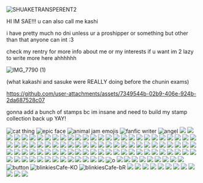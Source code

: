 ![SHUAKETRANSPERENT2](https://github.com/user-attachments/assets/9ad9dda5-63e1-43e9-b05d-b9360ebf8bed)

HI IM SAE!!! u can also call me kashi

i have pretty much no dni unless ur a proshipper or something but other than that anyone can int :3 

check my rentry for more info about me or my interests if u want im 2 lazy to write more here ahhhhhh

![IMG_7790 (1)](https://github.com/user-attachments/assets/2e368f3d-a792-4af6-8e78-433a9439f9a6) 

(what kakashi and sasuke were REALLY doing before the chunin exams)

https://github.com/user-attachments/assets/7349544b-02b9-406e-924b-2da687528c07

gonna add a bunch of stamps bc im insane and need to build my stamp collection back up YAY!

![cat thing](https://external-media.spacehey.net/media/sUyNQrFYXxQ1t24FUgeHl3hh4Fz2iescVYG_T1k-iYxc=/https://64.media.tumblr.com/f5a614012f4608807cf2413a4d8ddb9d/043b3b79b6f9e438-5a/s100x200/af289642a6fe93441736bb53da79e56ced89d228.png) ![epic face](https://external-media.spacehey.net/media/sU8c1kUfZ9glmlSPYVrCIVF9mPUFIVmAUON2d7CT7mO8=/https://64.media.tumblr.com/4a4986a87e403b038721e7ffc012a942/3913a3093a909602-ab/s250x250_c1/2f575b2a7976f7c62517d236a8eb1d84cd69fc24.pnj) ![animal jam emojis](https://external-media.spacehey.net/media/siGlPSBVnBHjj5YtcT944p-py7XeDn5VWXTjpFq0xgew=/https://images-wixmp-ed30a86b8c4ca887773594c2.wixmp.com/f/ba434057-e637-4974-a6e8-72becd29cc0f/dgmi9ay-6b1729db-ec15-405d-a847-c1d3b39a58eb.gif?token=eyJ0eXAiOiJKV1QiLCJhbGciOiJIUzI1NiJ9.eyJzdWIiOiJ1cm46YXBwOjdlMGQxODg5ODIyNjQzNzNhNWYwZDQxNWVhMGQyNmUwIiwiaXNzIjoidXJuOmFwcDo3ZTBkMTg4OTgyMjY0MzczYTVmMGQ0MTVlYTBkMjZlMCIsIm9iaiI6W1t7InBhdGgiOiJcL2ZcL2JhNDM0MDU3LWU2MzctNDk3NC1hNmU4LTcyYmVjZDI5Y2MwZlwvZGdtaTlheS02YjE3MjlkYi1lYzE1LTQwNWQtYTg0Ny1jMWQzYjM5YTU4ZWIuZ2lmIn1dXSwiYXVkIjpbInVybjpzZXJ2aWNlOmZpbGUuZG93bmxvYWQiXX0.oNWIXkRP6VG2MkLgdJ4qXaSNmtj_3Sl5jKSsUunb5Rc) ![fanfic writer](https://external-media.spacehey.net/media/smoHjupFFnu-ZAnAljNZLpPZAr1U9O9xxRF6SrS3DYfo=/https://images-wixmp-ed30a86b8c4ca887773594c2.wixmp.com/f/28847125-263d-48c5-9649-2689fb915850/d1c5kpk-854b704b-c962-4683-bf61-ecc3301ce232.gif?token=eyJ0eXAiOiJKV1QiLCJhbGciOiJIUzI1NiJ9.eyJzdWIiOiJ1cm46YXBwOjdlMGQxODg5ODIyNjQzNzNhNWYwZDQxNWVhMGQyNmUwIiwiaXNzIjoidXJuOmFwcDo3ZTBkMTg4OTgyMjY0MzczYTVmMGQ0MTVlYTBkMjZlMCIsIm9iaiI6W1t7InBhdGgiOiJcL2ZcLzI4ODQ3MTI1LTI2M2QtNDhjNS05NjQ5LTI2ODlmYjkxNTg1MFwvZDFjNWtway04NTRiNzA0Yi1jOTYyLTQ2ODMtYmY2MS1lY2MzMzAxY2UyMzIuZ2lmIn1dXSwiYXVkIjpbInVybjpzZXJ2aWNlOmZpbGUuZG93bmxvYWQiXX0.lUVVpDezbS8ogVEbCmI65c9LqcpaawLUQP7hrb16fYo) ![angel](https://external-media.spacehey.net/media/sIV8pAprBMSgFBqenMjUQSPEZl6fjwyb7R0dqG4CerLk=/https://y2k.neocities.org/stamps2/rainbow_11_by_catjamsprinkles-dc22hwr.png) ![](https://external-media.spacehey.net/media/sX9XY2-Eo1Vqz_pBGF8kNLOiUr2t2xr5-vmQgfGYpLGA=/https://y2k.neocities.org/stamps/tumblr_inline_p0x8glfCRf1uzqajc_500.jpg) ![](https://external-media.spacehey.net/media/sHA1LT_s0Q5J9VfBV2Q1Nd9UH17BMynrSYZMvDBldNaw=/https://64.media.tumblr.com/fc9b61fb4fb0e4da21a7d517ba5a2e0b/2fe91393c8bac497-d0/s100x200/235ee49e70ff1066d9b3ab2cc51791eb99ba19ca.gifv) ![](https://external-media.spacehey.net/media/sjrn_wQpHyCGXNaTESAlVN02DR_xhwxglodF-jI5mFlk=/https://i.ibb.co/nfhYBbX/blood-stamp-by-asuminakuki14-d2bhgmf-fullview.jpg) ![](https://external-media.spacehey.net/media/smBvhfSlALrFGYqcq1zGdwdGVptE1rqiZvBnfNLprCog=/https://images-wixmp-ed30a86b8c4ca887773594c2.wixmp.com/f/818acd97-1680-4dd1-9d23-23e22fd49506/dg761a0-494e9e59-6e46-438a-b14a-2502ef1ca034.gif?token=eyJ0eXAiOiJKV1QiLCJhbGciOiJIUzI1NiJ9.eyJzdWIiOiJ1cm46YXBwOjdlMGQxODg5ODIyNjQzNzNhNWYwZDQxNWVhMGQyNmUwIiwiaXNzIjoidXJuOmFwcDo3ZTBkMTg4OTgyMjY0MzczYTVmMGQ0MTVlYTBkMjZlMCIsIm9iaiI6W1t7InBhdGgiOiJcL2ZcLzgxOGFjZDk3LTE2ODAtNGRkMS05ZDIzLTIzZTIyZmQ0OTUwNlwvZGc3NjFhMC00OTRlOWU1OS02ZTQ2LTQzOGEtYjE0YS0yNTAyZWYxY2EwMzQuZ2lmIn1dXSwiYXVkIjpbInVybjpzZXJ2aWNlOmZpbGUuZG93bmxvYWQiXX0.y8wxRPscjzKmG7gIFd4K6OaDN1YgXahdfSXFwfJTlWU) ![](https://external-media.spacehey.net/media/sRUdSoivwYP9NictrvJuHsW38O9k21giNUxN6g5Kpd74=/https://i.ibb.co/v1LT9bb/emo-checkered-stamp-by-strawberryjuicie-d36hccd-fullview.jpg) ![](https://external-media.spacehey.net/media/s6iFQnQYzix66gzmevUwxhyACrIoCCC7scB4Av6TLhxw=/https://64.media.tumblr.com/befc25b61b4f9946fef5135ec8645f56/db9c867786dfb431-42/s250x250_c1/d976e839afe1267d50d24740b5908fb48b26c042.png) ![](https://external-media.spacehey.net/media/s6scD-GMZdDmoIQ_lYt-4jU-oHzQqnQuii_0quBEK4gc=/https://y2k.neocities.org/stamps/tumblr_pagu488kG61xu4cp2o3_100.gif) ![](https://external-media.spacehey.net/media/sK_sAkpw4P1eICkRZGhdkNSqg_jDU3h_EwSv1g-16-NQ=/https://images-wixmp-ed30a86b8c4ca887773594c2.wixmp.com/f/a06e9d4f-f786-4e2c-aca0-095af2a27353/dd3yqdb-f0efa0ca-02b9-455b-9970-dd89dc53c61e.gif?token=eyJ0eXAiOiJKV1QiLCJhbGciOiJIUzI1NiJ9.eyJzdWIiOiJ1cm46YXBwOjdlMGQxODg5ODIyNjQzNzNhNWYwZDQxNWVhMGQyNmUwIiwiaXNzIjoidXJuOmFwcDo3ZTBkMTg4OTgyMjY0MzczYTVmMGQ0MTVlYTBkMjZlMCIsIm9iaiI6W1t7InBhdGgiOiJcL2ZcL2EwNmU5ZDRmLWY3ODYtNGUyYy1hY2EwLTA5NWFmMmEyNzM1M1wvZGQzeXFkYi1mMGVmYTBjYS0wMmI5LTQ1NWItOTk3MC1kZDg5ZGM1M2M2MWUuZ2lmIn1dXSwiYXVkIjpbInVybjpzZXJ2aWNlOmZpbGUuZG93bmxvYWQiXX0.pY6gsU_HbnNG3nM9NQH6e4PsTbamgEuexwuKR31kDIw) ![](https://external-media.spacehey.net/media/sv-zIBPfaM9FIOM90CDsMjaBq2R6KzycOflcE8LdHeTg=/https://64.media.tumblr.com/eb8c66e1ac55e27f12c0fba73f8c85ee/tumblr_psy6b5KnzB1xzybrpo2_100.gifv) ![](https://external-media.spacehey.net/media/sy84yiYsqXssX4g56RxGfOKihEzsmnAf61uDw7hmd-Os=/https://64.media.tumblr.com/9248bdd91f9fdc629f3b04ef0eedfbf6/tumblr_psy6b5KnzB1xzybrpo3_100.png) ![](https://external-media.spacehey.net/media/s-IWS3CfcRiYMKFW7cN6Ay_Ngk_5K3xC0U7MxJbuhhEw=/https://grossgirl94.neocities.org/stamps,%20blinkies/db13uc6-4f53ae41-d0a0-4447-a790-b1540ce55359.png) ![](https://external-media.spacehey.net/media/sN5ffHru28xY3UHe1RQbcqfqqMQMGYSDQRjsFOCfS87k=/https://coloredvoid.neocities.org/stamps/lainstamp.gif) ![](https://external-media.spacehey.net/media/sZtBQpDomZsYEZz4I4i_7w_rwBOz5SeKGmpEaiO0S5-8=/https://64.media.tumblr.com/b9d11ab674dcc0d3fb185c0d1adb3c22/00458b2dd89db537-6f/s250x250_c1/f730861d3d13af8f18844a89296fb2f72e8ea6de.jpg) ![](https://external-media.spacehey.net/media/sRymW1npf_L0T2VeMFMcoq8UM5vJKxozKo_KlgrqlbT0=/https://64.media.tumblr.com/9cf5ec0e465be88ce0b04d827912b2f8/8a37568922282c2c-db/s250x250_c1/32dcb36085a32ffa3706ccb30f2f3a8948c4e854.gifv) ![](https://external-media.spacehey.net/media/smY37GMMMQEYFDXtR_mXlXKPObgCi2bA3c_whjp7mKO8=/https://64.media.tumblr.com/0fa04c862468c4072b1956cda94cf0b9/a35036fe492a3a87-c3/s250x250_c1/17552cb39ee1f1933c6e10a7ad8630b2cb367542.gifv) ![](https://external-media.spacehey.net/media/scgZvKa1W1m8DlGmHqyLx-qfSS1IMk8qdQpDLeFx8aUc=/https://64.media.tumblr.com/bcdd22a96e70b213704ce1285e8360e4/5962aeece7090b0a-b6/s250x250_c1/f0442003d923771d81ac1c9695fc464426ecfe24.gifv) ![](https://external-media.spacehey.net/media/s20nJG1soLg42-roNxToSQxh8QS1bWFQkKlB8NwpiQOk=/https://64.media.tumblr.com/bad9970c34f92cd5b95f00c0fd495ffa/406d4b6e0e04b07e-fb/s250x250_c1/5242424708d1f98e1cbe70bb2a0dc03095860373.png) ![](https://external-media.spacehey.net/media/s968B6hQ_8Z6YZTjsINsQkQB8p6j2ajdjAPeORIt41hY=/https://64.media.tumblr.com/62f27b58434b0ea9a5adbd289071c7f0/tumblr_pj3czpaNqQ1v3w3jlo3_100.png) ![](https://external-media.spacehey.net/media/sgoanK07r49QbnjeZrON3KJhnRztdxTI-Xi6XGDI7RKA=/https://64.media.tumblr.com/6c6c009a66c457d27154841e4901f528/tumblr_prx0uwGciN1xzybrpo6_100.gifv) ![](https://external-media.spacehey.net/media/swf26MYFPAzC3Rj4cQcfJNKYgpke4iScX4-shJPvrOCo=/https://64.media.tumblr.com/58b62902b19761ce386fa4fb42589dbb/tumblr_pc0rtdI6bR1xzybrpo5_100.png) ![](https://external-media.spacehey.net/media/spFv2ZJjWM1lL6TCXV5N1v7LJGn9H037P03sLwAHW-BA=/https://images-wixmp-ed30a86b8c4ca887773594c2.wixmp.com/f/bd26bde7-1297-4f6f-a449-2b4ab418826b/d1jm9ml-36550b2f-8e52-4dae-9b5a-9fd50b87451e.gif?token=eyJ0eXAiOiJKV1QiLCJhbGciOiJIUzI1NiJ9.eyJzdWIiOiJ1cm46YXBwOjdlMGQxODg5ODIyNjQzNzNhNWYwZDQxNWVhMGQyNmUwIiwiaXNzIjoidXJuOmFwcDo3ZTBkMTg4OTgyMjY0MzczYTVmMGQ0MTVlYTBkMjZlMCIsIm9iaiI6W1t7InBhdGgiOiJcL2ZcL2JkMjZiZGU3LTEyOTctNGY2Zi1hNDQ5LTJiNGFiNDE4ODI2YlwvZDFqbTltbC0zNjU1MGIyZi04ZTUyLTRkYWUtOWI1YS05ZmQ1MGI4NzQ1MWUuZ2lmIn1dXSwiYXVkIjpbInVybjpzZXJ2aWNlOmZpbGUuZG93bmxvYWQiXX0.q6GRapcEEdNU6mXErf_BAfhPP6T7_oCB8uT3TxUKktQ) ![](https://external-media.spacehey.net/media/sDQhfy7bpCzDkjI01XEU4z5akDXR9XPgYvsiJShB4-HM=/https://images-wixmp-ed30a86b8c4ca887773594c2.wixmp.com/f/8c913458-9aa6-455c-a5f5-f706f4da0349/d675g11-345e4b5c-2bd4-4b5d-b76c-1354a96f21ee.gif?token=eyJ0eXAiOiJKV1QiLCJhbGciOiJIUzI1NiJ9.eyJzdWIiOiJ1cm46YXBwOjdlMGQxODg5ODIyNjQzNzNhNWYwZDQxNWVhMGQyNmUwIiwiaXNzIjoidXJuOmFwcDo3ZTBkMTg4OTgyMjY0MzczYTVmMGQ0MTVlYTBkMjZlMCIsIm9iaiI6W1t7InBhdGgiOiJcL2ZcLzhjOTEzNDU4LTlhYTYtNDU1Yy1hNWY1LWY3MDZmNGRhMDM0OVwvZDY3NWcxMS0zNDVlNGI1Yy0yYmQ0LTRiNWQtYjc2Yy0xMzU0YTk2ZjIxZWUuZ2lmIn1dXSwiYXVkIjpbInVybjpzZXJ2aWNlOmZpbGUuZG93bmxvYWQiXX0.wpL2JXKhGtpNGiIF2jVlS0yLT0VRrsBnMo8XyO1ae2A) ![](https://external-media.spacehey.net/media/sg9_SwLzbX62AbzSS7gnVvPGnLRpqck3emyyUzzK2_Ms=/https://64.media.tumblr.com/54deeb3da300e6724d907912cb542c22/tumblr_pg8i9rQhkM1xzybrpo5_100.gifv) ![](https://external-media.spacehey.net/media/sxmVHDA0HGNbXhcEwANhYQudsHIxHP_dh1hAwNjBZS3s=/https://64.media.tumblr.com/91d4d3036dbdba3df09f15df33b29167/tumblr_prlw90cSJa1xzybrpo5_100.gifv) ![](https://external-media.spacehey.net/media/s-fK_kAGHRQtFTRrlqm8hXgZ3A0UT1wwDxOKH8wK25l8=/https://images-wixmp-ed30a86b8c4ca887773594c2.wixmp.com/f/2272019d-3dd1-4e0c-a09e-f0b03c52c568/d1dl83t-e318e80a-5b6e-49f6-aa30-21068c5954c7.jpg?token=eyJ0eXAiOiJKV1QiLCJhbGciOiJIUzI1NiJ9.eyJzdWIiOiJ1cm46YXBwOjdlMGQxODg5ODIyNjQzNzNhNWYwZDQxNWVhMGQyNmUwIiwiaXNzIjoidXJuOmFwcDo3ZTBkMTg4OTgyMjY0MzczYTVmMGQ0MTVlYTBkMjZlMCIsIm9iaiI6W1t7InBhdGgiOiJcL2ZcLzIyNzIwMTlkLTNkZDEtNGUwYy1hMDllLWYwYjAzYzUyYzU2OFwvZDFkbDgzdC1lMzE4ZTgwYS01YjZlLTQ5ZjYtYWEzMC0yMTA2OGM1OTU0YzcuanBnIn1dXSwiYXVkIjpbInVybjpzZXJ2aWNlOmZpbGUuZG93bmxvYWQiXX0.wmpJhWnJ7d2fbkriuH5kWU68ZuSWopB-z2NtCDkeo14) ![](https://images-wixmp-ed30a86b8c4ca887773594c2.wixmp.com/f/e8b69298-549d-4403-803f-7d466978f4f5/dhyo2us-5d12142e-c414-4715-8392-c574f1a10d91.jpg/v1/fill/w_95,h_51,q_75,strp/i_love_tsugino_haru_stamp____by_tymokx_dhyo2us-fullview.jpg?token=eyJ0eXAiOiJKV1QiLCJhbGciOiJIUzI1NiJ9.eyJzdWIiOiJ1cm46YXBwOjdlMGQxODg5ODIyNjQzNzNhNWYwZDQxNWVhMGQyNmUwIiwiaXNzIjoidXJuOmFwcDo3ZTBkMTg4OTgyMjY0MzczYTVmMGQ0MTVlYTBkMjZlMCIsIm9iaiI6W1t7ImhlaWdodCI6Ijw9NTEiLCJwYXRoIjoiXC9mXC9lOGI2OTI5OC01NDlkLTQ0MDMtODAzZi03ZDQ2Njk3OGY0ZjVcL2RoeW8ydXMtNWQxMjE0MmUtYzQxNC00NzE1LTgzOTItYzU3NGYxYTEwZDkxLmpwZyIsIndpZHRoIjoiPD05NSJ9XV0sImF1ZCI6WyJ1cm46c2VydmljZTppbWFnZS5vcGVyYXRpb25zIl19.T-CpWgmqjkXNBXHexHPcom9tcCbpg1TdMxlsE0-K79E) ![](https://external-media.spacehey.net/media/sJYL-x3hR6XCxI4XApqufmvGPS1wsfypKqZ_RrPrtVXI=/https://images-wixmp-ed30a86b8c4ca887773594c2.wixmp.com/f/06051425-eb5a-4e22-8c5e-b9c048d056e1/d8of6kn-325162d5-df4e-46ce-a2fd-c14ee8a2b85f.gif?token=eyJ0eXAiOiJKV1QiLCJhbGciOiJIUzI1NiJ9.eyJzdWIiOiJ1cm46YXBwOjdlMGQxODg5ODIyNjQzNzNhNWYwZDQxNWVhMGQyNmUwIiwiaXNzIjoidXJuOmFwcDo3ZTBkMTg4OTgyMjY0MzczYTVmMGQ0MTVlYTBkMjZlMCIsIm9iaiI6W1t7InBhdGgiOiJcL2ZcLzA2MDUxNDI1LWViNWEtNGUyMi04YzVlLWI5YzA0OGQwNTZlMVwvZDhvZjZrbi0zMjUxNjJkNS1kZjRlLTQ2Y2UtYTJmZC1jMTRlZThhMmI4NWYuZ2lmIn1dXSwiYXVkIjpbInVybjpzZXJ2aWNlOmZpbGUuZG93bmxvYWQiXX0._PAJ-KQqpHh0x4xRJhlVYllnbS1Teu_I2VLVHxkSxw8) ![](https://external-media.spacehey.net/media/spoE_fkJqrmLVljXRO4gCVc60CsO9aQdSSarjtkw-0YM=/https://64.media.tumblr.com/f8aaa3e8d51708d35e04aeba94ffd295/tumblr_pbt6qp9t571xzybrpo3_100.jpg) ![](https://external-media.spacehey.net/media/soxoDPd4I2bh8rSakmydkxDkzRbgNMOb-XCCX7tn3VPY=/https://images-wixmp-ed30a86b8c4ca887773594c2.wixmp.com/f/27ee0f81-3176-4f8b-a161-055e7b2462df/d7m5pun-e7cd2c4f-8d62-430d-8597-7a6559fc88b0.png?token=eyJ0eXAiOiJKV1QiLCJhbGciOiJIUzI1NiJ9.eyJzdWIiOiJ1cm46YXBwOjdlMGQxODg5ODIyNjQzNzNhNWYwZDQxNWVhMGQyNmUwIiwiaXNzIjoidXJuOmFwcDo3ZTBkMTg4OTgyMjY0MzczYTVmMGQ0MTVlYTBkMjZlMCIsIm9iaiI6W1t7InBhdGgiOiJcL2ZcLzI3ZWUwZjgxLTMxNzYtNGY4Yi1hMTYxLTA1NWU3YjI0NjJkZlwvZDdtNXB1bi1lN2NkMmM0Zi04ZDYyLTQzMGQtODU5Ny03YTY1NTlmYzg4YjAucG5nIn1dXSwiYXVkIjpbInVybjpzZXJ2aWNlOmZpbGUuZG93bmxvYWQiXX0.naB1YBNv-rzHICdFQqpyiTXU1Mb44ZzyQRfiwOd_oLI) ![](https://external-media.spacehey.net/media/sTi97CAyweBpLtGJKThqB7LziEhN_vWAK0FAFQzxrkac=/https://images-wixmp-ed30a86b8c4ca887773594c2.wixmp.com/f/d69ae67d-5657-4bca-8e8e-72c18d4ec124/d9nvg36-caa1f45c-93f4-4ee4-90b4-5526543ab57f.gif?token=eyJ0eXAiOiJKV1QiLCJhbGciOiJIUzI1NiJ9.eyJzdWIiOiJ1cm46YXBwOjdlMGQxODg5ODIyNjQzNzNhNWYwZDQxNWVhMGQyNmUwIiwiaXNzIjoidXJuOmFwcDo3ZTBkMTg4OTgyMjY0MzczYTVmMGQ0MTVlYTBkMjZlMCIsIm9iaiI6W1t7InBhdGgiOiJcL2ZcL2Q2OWFlNjdkLTU2NTctNGJjYS04ZThlLTcyYzE4ZDRlYzEyNFwvZDludmczNi1jYWExZjQ1Yy05M2Y0LTRlZTQtOTBiNC01NTI2NTQzYWI1N2YuZ2lmIn1dXSwiYXVkIjpbInVybjpzZXJ2aWNlOmZpbGUuZG93bmxvYWQiXX0.V0PDDxA6lNPOZhiOec60WfcBEFM30axt26fp8e1w5Dw) ![](https://external-media.spacehey.net/media/sMuzblJmOY8xCpKAcz32nlttrzd7ApVY-EGLzgbwg7tw=/https://images-wixmp-ed30a86b8c4ca887773594c2.wixmp.com/f/73a47737-937b-44d7-9e59-61e40e4cd454/d6klt1x-efd275f3-6524-4f22-8b8c-efbedf711ab7.png?token=eyJ0eXAiOiJKV1QiLCJhbGciOiJIUzI1NiJ9.eyJzdWIiOiJ1cm46YXBwOjdlMGQxODg5ODIyNjQzNzNhNWYwZDQxNWVhMGQyNmUwIiwiaXNzIjoidXJuOmFwcDo3ZTBkMTg4OTgyMjY0MzczYTVmMGQ0MTVlYTBkMjZlMCIsIm9iaiI6W1t7InBhdGgiOiJcL2ZcLzczYTQ3NzM3LTkzN2ItNDRkNy05ZTU5LTYxZTQwZTRjZDQ1NFwvZDZrbHQxeC1lZmQyNzVmMy02NTI0LTRmMjItOGI4Yy1lZmJlZGY3MTFhYjcucG5nIn1dXSwiYXVkIjpbInVybjpzZXJ2aWNlOmZpbGUuZG93bmxvYWQiXX0.2yqgNzayooPx0WfBI-ydNDQQPeS0104b_0qMf9vGhfk) ![](https://external-media.spacehey.net/media/sriwIoi4XxnC474xd7drvQuvMc6wGvcqZJ0GgZwa465g=/https://images-wixmp-ed30a86b8c4ca887773594c2.wixmp.com/f/97538ed2-f006-4ed5-aa9f-f1121bf3b1e4/d6xw2vh-2d779b36-8400-4e68-9439-806ffdc2dc4d.png?token=eyJ0eXAiOiJKV1QiLCJhbGciOiJIUzI1NiJ9.eyJzdWIiOiJ1cm46YXBwOjdlMGQxODg5ODIyNjQzNzNhNWYwZDQxNWVhMGQyNmUwIiwiaXNzIjoidXJuOmFwcDo3ZTBkMTg4OTgyMjY0MzczYTVmMGQ0MTVlYTBkMjZlMCIsIm9iaiI6W1t7InBhdGgiOiJcL2ZcLzk3NTM4ZWQyLWYwMDYtNGVkNS1hYTlmLWYxMTIxYmYzYjFlNFwvZDZ4dzJ2aC0yZDc3OWIzNi04NDAwLTRlNjgtOTQzOS04MDZmZmRjMmRjNGQucG5nIn1dXSwiYXVkIjpbInVybjpzZXJ2aWNlOmZpbGUuZG93bmxvYWQiXX0.II_Zuc0wGYoOZeNjRKHkHFcrG10L8I-nbolBf325QaY) ![](https://external-media.spacehey.net/media/sYjzrbqIUoJV3cAm6WqkOBkUALmPSPx1cY5yr-S9hrA0=/https://pomelo.neocities.org/pix/stamps/dak6fgg-3ce3d95e-e179-4c2c-97da-3dbe3f948222.png) ![](https://external-media.spacehey.net/media/ssN8gX8PwPj_DibNFPN-kmEaLLkH5kbIB_Q-Ex-39G4E=/https://pomelo.neocities.org/pix/stamps/d1cwtfy-1d537a97-2e70-4e0f-b623-e2e6913d0749.png) ![](https://external-media.spacehey.net/media/skri_kSpEMvp8iioZVu-W3oZZrLzhKLO9OGv4odL3dEU=/https://i.postimg.cc/CMRvySVs/hot-topic.gif) ![](https://external-media.spacehey.net/media/s9y9YEouRebm3PDkgsGQ0ToW57386ZBNKWGfG7zUegL4=/https://i.postimg.cc/zDRMNNVv/silent-hill.gif) ![](https://external-media.spacehey.net/media/s-ybKdWfCdEV6mHlxIPdDbIUcrG8pBbWS9-xV3xii934=/https://images-wixmp-ed30a86b8c4ca887773594c2.wixmp.com/f/27ee0f81-3176-4f8b-a161-055e7b2462df/d5qav3b-c5f2f6c3-265a-431f-9c6c-67b813d82618.png?token=eyJ0eXAiOiJKV1QiLCJhbGciOiJIUzI1NiJ9.eyJzdWIiOiJ1cm46YXBwOjdlMGQxODg5ODIyNjQzNzNhNWYwZDQxNWVhMGQyNmUwIiwiaXNzIjoidXJuOmFwcDo3ZTBkMTg4OTgyMjY0MzczYTVmMGQ0MTVlYTBkMjZlMCIsIm9iaiI6W1t7InBhdGgiOiJcL2ZcLzI3ZWUwZjgxLTMxNzYtNGY4Yi1hMTYxLTA1NWU3YjI0NjJkZlwvZDVxYXYzYi1jNWYyZjZjMy0yNjVhLTQzMWYtOWM2Yy02N2I4MTNkODI2MTgucG5nIn1dXSwiYXVkIjpbInVybjpzZXJ2aWNlOmZpbGUuZG93bmxvYWQiXX0.b5YBPQegvV3WtkTYVDgbu9IXfZ5SLzN_9Oe1gAn4YTc) ![](https://external-media.spacehey.net/media/sUyuf7VGcvzG5ppsHAkyBM940dhQDWAXI2uQ6HfrAQTc=/https://images-wixmp-ed30a86b8c4ca887773594c2.wixmp.com/f/2cd01bb3-fc81-4852-af49-09976ade8181/d4cyrl4-bee33ed9-e109-417e-9217-b0386549d8b5.png?token=eyJ0eXAiOiJKV1QiLCJhbGciOiJIUzI1NiJ9.eyJzdWIiOiJ1cm46YXBwOjdlMGQxODg5ODIyNjQzNzNhNWYwZDQxNWVhMGQyNmUwIiwiaXNzIjoidXJuOmFwcDo3ZTBkMTg4OTgyMjY0MzczYTVmMGQ0MTVlYTBkMjZlMCIsIm9iaiI6W1t7InBhdGgiOiJcL2ZcLzJjZDAxYmIzLWZjODEtNDg1Mi1hZjQ5LTA5OTc2YWRlODE4MVwvZDRjeXJsNC1iZWUzM2VkOS1lMTA5LTQxN2UtOTIxNy1iMDM4NjU0OWQ4YjUucG5nIn1dXSwiYXVkIjpbInVybjpzZXJ2aWNlOmZpbGUuZG93bmxvYWQiXX0.f5jslC1Y8FXPHhY9XasHzDYuHtEQ3lz3vGREENTft-I) ![](https://external-media.spacehey.net/media/sRo9envSxs4Q5nYVj-LVvBgQBRVhSrTahpJ7RL_QcvXQ=/https://images-wixmp-ed30a86b8c4ca887773594c2.wixmp.com/f/8bc357c2-2060-4723-a45b-ab421c4676df/d1kc18h-e733a3a4-937e-4b15-92b2-18b9dd3dc314.png?token=eyJ0eXAiOiJKV1QiLCJhbGciOiJIUzI1NiJ9.eyJzdWIiOiJ1cm46YXBwOjdlMGQxODg5ODIyNjQzNzNhNWYwZDQxNWVhMGQyNmUwIiwiaXNzIjoidXJuOmFwcDo3ZTBkMTg4OTgyMjY0MzczYTVmMGQ0MTVlYTBkMjZlMCIsIm9iaiI6W1t7InBhdGgiOiJcL2ZcLzhiYzM1N2MyLTIwNjAtNDcyMy1hNDViLWFiNDIxYzQ2NzZkZlwvZDFrYzE4aC1lNzMzYTNhNC05MzdlLTRiMTUtOTJiMi0xOGI5ZGQzZGMzMTQucG5nIn1dXSwiYXVkIjpbInVybjpzZXJ2aWNlOmZpbGUuZG93bmxvYWQiXX0.FwbuwXn0xPe-jBxb4iaJEQ6XJaZ97R4C3kgSIMs1hSY) ![](https://external-media.spacehey.net/media/sItAn8c3GuZfSFU6m0BcwjOUHTMatUCALTH0K8tcc7us=/https://images-wixmp-ed30a86b8c4ca887773594c2.wixmp.com/f/42f99abf-f041-41dd-b57f-87e3285a6cf9/d2gcxm9-f0dccb37-c7c7-466d-8f22-5803087d996e.gif?token=eyJ0eXAiOiJKV1QiLCJhbGciOiJIUzI1NiJ9.eyJzdWIiOiJ1cm46YXBwOjdlMGQxODg5ODIyNjQzNzNhNWYwZDQxNWVhMGQyNmUwIiwiaXNzIjoidXJuOmFwcDo3ZTBkMTg4OTgyMjY0MzczYTVmMGQ0MTVlYTBkMjZlMCIsIm9iaiI6W1t7InBhdGgiOiJcL2ZcLzQyZjk5YWJmLWYwNDEtNDFkZC1iNTdmLTg3ZTMyODVhNmNmOVwvZDJnY3htOS1mMGRjY2IzNy1jN2M3LTQ2NmQtOGYyMi01ODAzMDg3ZDk5NmUuZ2lmIn1dXSwiYXVkIjpbInVybjpzZXJ2aWNlOmZpbGUuZG93bmxvYWQiXX0.1y7JzZ0CUIfaReaK8JPW1aQ7l3bW7Jac0sdmkyvtVi0) ![](https://external-media.spacehey.net/media/s1osgviDJwTIKBy6weUo7ey1KTUWIr5p06_5dAuGfpP8=/https://64.media.tumblr.com/d7c725602222b2a6d80e02114a9c0557/7aabd2519e7e2d80-f7/s250x250_c1/9f0b286a1976041cecb6f3bcac11829269935dc1.gifv) ![](https://external-media.spacehey.net/media/s4MAIu4gGnvzHkAIQj2QHMswOLNUO5SPqvOgoLcQVzk4=/https://64.media.tumblr.com/e2392287d99e970fc393bd1706fdeaa6/7aabd2519e7e2d80-a0/s100x200/0c4563c402cb46307ab0b19cc9b50710a7b9b5ba.gifv) ![](https://external-media.spacehey.net/media/slpgZSuZ5tQlYHa_yxUIXLQb-oAlwU7OGYWZXRJ16KAk=/https://64.media.tumblr.com/d37bab8b68f63384316d52261949d30c/db9c867786dfb431-fe/s250x400/1c222c5cb2df745d798ad208ff9c0a571362d01d.gifv) ![](https://external-media.spacehey.net/media/sXEr6OqKNE3-vhrTXhHHPem4NKOppvrVuHXF1tkxj1s0=/https://64.media.tumblr.com/31bfad6077e28df69ade588806cd77a3/db9c867786dfb431-fb/s100x200/7e981867b416749ea7f01cdb80924770e2a9c1d2.png) ![](https://external-media.spacehey.net/media/sXsTO3tBTcqAZSFFxmsn4QzZiKWYYakvJN8WQNKqRnhw=/https://64.media.tumblr.com/84defc098b6d61ead79b2fcb96de291c/db9c867786dfb431-dd/s100x200/9831d0c8ef7b4cbfbaab3b925efb71d2f3c30f83.gifv) ![](https://external-media.spacehey.net/media/sRpmeli22xgos5FIakDPt331QqCzH4DfENyEa3n_DvZw=/https://64.media.tumblr.com/7335000ff3a51e8566fcd51d5de7bff5/db9c867786dfb431-7f/s100x200/4497c014082090f5b296a4f20e87b153ecd6a926.gifv) ![](https://external-media.spacehey.net/media/skqX8WSZ2k2FOBcgX1sXY5jLHCYljSO7IVWKsZzJTCr0=/https://64.media.tumblr.com/e04025b1a97e72b2f851218b5119041f/7f17d65f94f8b4a2-52/s100x200/043fadbb4d96bdaa5ce7b865b9399c31bcb459a2.png) ![](https://external-media.spacehey.net/media/sEDiruMbD9m4zBeHvigRq06jDIJL1yhnlGCm4sIyjZUA=/https://64.media.tumblr.com/31fee68748dad5c3d306ecdb887ef3a4/7f17d65f94f8b4a2-7d/s250x250_c1/c2d85db703e162324db3961a74032965538b6332.png) ![](https://external-media.spacehey.net/media/syU338ZagHDd0G__UTe0bBloRi63jtZGmEeMQdW4W8kM=/https://64.media.tumblr.com/468ffaa3f24e35eb212a358912c5e3b0/09ca433352f9db2d-14/s250x400/bf09364bd3caa56553baa095074a2d23f9ea2268.gifv) ![](https://images-wixmp-ed30a86b8c4ca887773594c2.wixmp.com/f/91d7bf7d-6a09-471f-ab35-c282ef4d4bcd/d6983yx-c3d2ab0f-2b9f-4570-9465-0ea7ffc28226.gif?token=eyJ0eXAiOiJKV1QiLCJhbGciOiJIUzI1NiJ9.eyJzdWIiOiJ1cm46YXBwOjdlMGQxODg5ODIyNjQzNzNhNWYwZDQxNWVhMGQyNmUwIiwiaXNzIjoidXJuOmFwcDo3ZTBkMTg4OTgyMjY0MzczYTVmMGQ0MTVlYTBkMjZlMCIsIm9iaiI6W1t7InBhdGgiOiJcL2ZcLzkxZDdiZjdkLTZhMDktNDcxZi1hYjM1LWMyODJlZjRkNGJjZFwvZDY5ODN5eC1jM2QyYWIwZi0yYjlmLTQ1NzAtOTQ2NS0wZWE3ZmZjMjgyMjYuZ2lmIn1dXSwiYXVkIjpbInVybjpzZXJ2aWNlOmZpbGUuZG93bmxvYWQiXX0.Kse0fTn-iIBKkCIylf7JWnJav_9aiJ2w8RDJubCaGuw) ![](https://images-wixmp-ed30a86b8c4ca887773594c2.wixmp.com/f/34c3fcd0-7f1c-4039-93ce-5543416d16c2/d99o2fa-466578f7-f85f-42e4-b20d-90375b3e656d.gif?token=eyJ0eXAiOiJKV1QiLCJhbGciOiJIUzI1NiJ9.eyJzdWIiOiJ1cm46YXBwOjdlMGQxODg5ODIyNjQzNzNhNWYwZDQxNWVhMGQyNmUwIiwiaXNzIjoidXJuOmFwcDo3ZTBkMTg4OTgyMjY0MzczYTVmMGQ0MTVlYTBkMjZlMCIsIm9iaiI6W1t7InBhdGgiOiJcL2ZcLzM0YzNmY2QwLTdmMWMtNDAzOS05M2NlLTU1NDM0MTZkMTZjMlwvZDk5bzJmYS00NjY1NzhmNy1mODVmLTQyZTQtYjIwZC05MDM3NWIzZTY1NmQuZ2lmIn1dXSwiYXVkIjpbInVybjpzZXJ2aWNlOmZpbGUuZG93bmxvYWQiXX0.JMIqEesAoHD4aexnKPCe88Deg3Evkn51Beh3QOD6nrc) ![](https://images-wixmp-ed30a86b8c4ca887773594c2.wixmp.com/f/07be1e05-b25d-4fd1-b482-56adc5261359/d8luvxn-40777fb1-37d4-42c6-aaef-9a46340dbbd1.gif?token=eyJ0eXAiOiJKV1QiLCJhbGciOiJIUzI1NiJ9.eyJzdWIiOiJ1cm46YXBwOjdlMGQxODg5ODIyNjQzNzNhNWYwZDQxNWVhMGQyNmUwIiwiaXNzIjoidXJuOmFwcDo3ZTBkMTg4OTgyMjY0MzczYTVmMGQ0MTVlYTBkMjZlMCIsIm9iaiI6W1t7InBhdGgiOiJcL2ZcLzA3YmUxZTA1LWIyNWQtNGZkMS1iNDgyLTU2YWRjNTI2MTM1OVwvZDhsdXZ4bi00MDc3N2ZiMS0zN2Q0LTQyYzYtYWFlZi05YTQ2MzQwZGJiZDEuZ2lmIn1dXSwiYXVkIjpbInVybjpzZXJ2aWNlOmZpbGUuZG93bmxvYWQiXX0.TRaBOZJudVpuzyNyA0Ts1CaVNtAqHGWqGVj6j9yqTPY) ![](https://images-wixmp-ed30a86b8c4ca887773594c2.wixmp.com/f/8373c38a-2803-440a-be49-b907f2fc9d43/d2mke21-dcdd7f83-b678-4d54-b7a3-ed1ce323d682.gif?token=eyJ0eXAiOiJKV1QiLCJhbGciOiJIUzI1NiJ9.eyJzdWIiOiJ1cm46YXBwOjdlMGQxODg5ODIyNjQzNzNhNWYwZDQxNWVhMGQyNmUwIiwiaXNzIjoidXJuOmFwcDo3ZTBkMTg4OTgyMjY0MzczYTVmMGQ0MTVlYTBkMjZlMCIsIm9iaiI6W1t7InBhdGgiOiJcL2ZcLzgzNzNjMzhhLTI4MDMtNDQwYS1iZTQ5LWI5MDdmMmZjOWQ0M1wvZDJta2UyMS1kY2RkN2Y4My1iNjc4LTRkNTQtYjdhMy1lZDFjZTMyM2Q2ODIuZ2lmIn1dXSwiYXVkIjpbInVybjpzZXJ2aWNlOmZpbGUuZG93bmxvYWQiXX0.Nw-FU8F03Z1Op5b5YDfIcyGyIFNNvFkA4QpgitEL8fQ) ![](https://images-wixmp-ed30a86b8c4ca887773594c2.wixmp.com/f/7f86feb3-619b-4174-a0cf-0e229bcb29cd/d5ppxtf-8d4607ab-14dc-446b-b40b-cbedaf34b067.png/v1/fill/w_99,h_57/operator_symbol_stamp_by_jokerhound_d5ppxtf-fullview.png?token=eyJ0eXAiOiJKV1QiLCJhbGciOiJIUzI1NiJ9.eyJzdWIiOiJ1cm46YXBwOjdlMGQxODg5ODIyNjQzNzNhNWYwZDQxNWVhMGQyNmUwIiwiaXNzIjoidXJuOmFwcDo3ZTBkMTg4OTgyMjY0MzczYTVmMGQ0MTVlYTBkMjZlMCIsIm9iaiI6W1t7ImhlaWdodCI6Ijw9NTciLCJwYXRoIjoiXC9mXC83Zjg2ZmViMy02MTliLTQxNzQtYTBjZi0wZTIyOWJjYjI5Y2RcL2Q1cHB4dGYtOGQ0NjA3YWItMTRkYy00NDZiLWI0MGItY2JlZGFmMzRiMDY3LnBuZyIsIndpZHRoIjoiPD05OSJ9XV0sImF1ZCI6WyJ1cm46c2VydmljZTppbWFnZS5vcGVyYXRpb25zIl19.qQvdiIE__pr1TctDrH4ULBRHj2_JJcY1G-x9YRqAg7g) ![](https://images-wixmp-ed30a86b8c4ca887773594c2.wixmp.com/f/db522eab-624e-410d-af97-34d3ffa40c67/d2n53fc-db6cb26c-41b5-45d0-a166-c06ddc9a8a36.png/v1/fill/w_99,h_56/smile_dog_stamp_by_spikytastic_d2n53fc-fullview.png?token=eyJ0eXAiOiJKV1QiLCJhbGciOiJIUzI1NiJ9.eyJzdWIiOiJ1cm46YXBwOjdlMGQxODg5ODIyNjQzNzNhNWYwZDQxNWVhMGQyNmUwIiwiaXNzIjoidXJuOmFwcDo3ZTBkMTg4OTgyMjY0MzczYTVmMGQ0MTVlYTBkMjZlMCIsIm9iaiI6W1t7ImhlaWdodCI6Ijw9NTYiLCJwYXRoIjoiXC9mXC9kYjUyMmVhYi02MjRlLTQxMGQtYWY5Ny0zNGQzZmZhNDBjNjdcL2QybjUzZmMtZGI2Y2IyNmMtNDFiNS00NWQwLWExNjYtYzA2ZGRjOWE4YTM2LnBuZyIsIndpZHRoIjoiPD05OSJ9XV0sImF1ZCI6WyJ1cm46c2VydmljZTppbWFnZS5vcGVyYXRpb25zIl19.N8Mq_mgszZz3BYIsU1zxdgxY2lUvpqAezYPj5zGOofI) ![](https://images-wixmp-ed30a86b8c4ca887773594c2.wixmp.com/f/9224629f-8cba-442c-afed-9af29dea8eea/d6kjkrx-b3561a43-9fd0-4cc8-b20c-5a585a4bb27e.png?token=eyJ0eXAiOiJKV1QiLCJhbGciOiJIUzI1NiJ9.eyJzdWIiOiJ1cm46YXBwOjdlMGQxODg5ODIyNjQzNzNhNWYwZDQxNWVhMGQyNmUwIiwiaXNzIjoidXJuOmFwcDo3ZTBkMTg4OTgyMjY0MzczYTVmMGQ0MTVlYTBkMjZlMCIsIm9iaiI6W1t7InBhdGgiOiJcL2ZcLzkyMjQ2MjlmLThjYmEtNDQyYy1hZmVkLTlhZjI5ZGVhOGVlYVwvZDZramtyeC1iMzU2MWE0My05ZmQwLTRjYzgtYjIwYy01YTU4NWE0YmIyN2UucG5nIn1dXSwiYXVkIjpbInVybjpzZXJ2aWNlOmZpbGUuZG93bmxvYWQiXX0.3qh61MJS3SUErQ_mDZFBRM2VgG1VsZxGQM4hP1CdOPo) ![](https://images-wixmp-ed30a86b8c4ca887773594c2.wixmp.com/f/9224629f-8cba-442c-afed-9af29dea8eea/d7fbrv1-ece17d75-6561-4c80-812c-6f2d8d2ea18b.png/v1/fill/w_99,h_57,q_80,strp/ticci_toby_stamp_by_unattentive_teen_d7fbrv1-fullview.jpg?token=eyJ0eXAiOiJKV1QiLCJhbGciOiJIUzI1NiJ9.eyJzdWIiOiJ1cm46YXBwOjdlMGQxODg5ODIyNjQzNzNhNWYwZDQxNWVhMGQyNmUwIiwiaXNzIjoidXJuOmFwcDo3ZTBkMTg4OTgyMjY0MzczYTVmMGQ0MTVlYTBkMjZlMCIsIm9iaiI6W1t7ImhlaWdodCI6Ijw9NTciLCJwYXRoIjoiXC9mXC85MjI0NjI5Zi04Y2JhLTQ0MmMtYWZlZC05YWYyOWRlYThlZWFcL2Q3ZmJydjEtZWNlMTdkNzUtNjU2MS00YzgwLTgxMmMtNmYyZDhkMmVhMThiLnBuZyIsIndpZHRoIjoiPD05OSJ9XV0sImF1ZCI6WyJ1cm46c2VydmljZTppbWFnZS5vcGVyYXRpb25zIl19.J_D8UaSqI57zP71Xus76sMVC5qezccs29cv7Q8Ztafg) ![](https://images-wixmp-ed30a86b8c4ca887773594c2.wixmp.com/f/b2960ec4-41f5-436b-ad1e-8185703cdedb/d7aemxp-d1e785c2-f9c5-4176-9964-527210aab7ad.png?token=eyJ0eXAiOiJKV1QiLCJhbGciOiJIUzI1NiJ9.eyJzdWIiOiJ1cm46YXBwOjdlMGQxODg5ODIyNjQzNzNhNWYwZDQxNWVhMGQyNmUwIiwiaXNzIjoidXJuOmFwcDo3ZTBkMTg4OTgyMjY0MzczYTVmMGQ0MTVlYTBkMjZlMCIsIm9iaiI6W1t7InBhdGgiOiJcL2ZcL2IyOTYwZWM0LTQxZjUtNDM2Yi1hZDFlLTgxODU3MDNjZGVkYlwvZDdhZW14cC1kMWU3ODVjMi1mOWM1LTQxNzYtOTk2NC01MjcyMTBhYWI3YWQucG5nIn1dXSwiYXVkIjpbInVybjpzZXJ2aWNlOmZpbGUuZG93bmxvYWQiXX0.DzLJoKqqKZsm1KydT1EpQEClsYz_relN0pEqkGvCStQ) ![](https://images-wixmp-ed30a86b8c4ca887773594c2.wixmp.com/f/b2960ec4-41f5-436b-ad1e-8185703cdedb/d7hv7g1-06c44192-8bb8-4f33-9c4c-cd9a44e0290b.png?token=eyJ0eXAiOiJKV1QiLCJhbGciOiJIUzI1NiJ9.eyJzdWIiOiJ1cm46YXBwOjdlMGQxODg5ODIyNjQzNzNhNWYwZDQxNWVhMGQyNmUwIiwiaXNzIjoidXJuOmFwcDo3ZTBkMTg4OTgyMjY0MzczYTVmMGQ0MTVlYTBkMjZlMCIsIm9iaiI6W1t7InBhdGgiOiJcL2ZcL2IyOTYwZWM0LTQxZjUtNDM2Yi1hZDFlLTgxODU3MDNjZGVkYlwvZDdodjdnMS0wNmM0NDE5Mi04YmI4LTRmMzMtOWM0Yy1jZDlhNDRlMDI5MGIucG5nIn1dXSwiYXVkIjpbInVybjpzZXJ2aWNlOmZpbGUuZG93bmxvYWQiXX0.byeCac94PS_99tL_Q17kskRThPYysmUDMYuGq4_zWV8) ![](https://images-wixmp-ed30a86b8c4ca887773594c2.wixmp.com/f/b2960ec4-41f5-436b-ad1e-8185703cdedb/d7kcanh-368a4e78-3018-4b79-bbd9-df390a437280.png?token=eyJ0eXAiOiJKV1QiLCJhbGciOiJIUzI1NiJ9.eyJzdWIiOiJ1cm46YXBwOjdlMGQxODg5ODIyNjQzNzNhNWYwZDQxNWVhMGQyNmUwIiwiaXNzIjoidXJuOmFwcDo3ZTBkMTg4OTgyMjY0MzczYTVmMGQ0MTVlYTBkMjZlMCIsIm9iaiI6W1t7InBhdGgiOiJcL2ZcL2IyOTYwZWM0LTQxZjUtNDM2Yi1hZDFlLTgxODU3MDNjZGVkYlwvZDdrY2FuaC0zNjhhNGU3OC0zMDE4LTRiNzktYmJkOS1kZjM5MGE0MzcyODAucG5nIn1dXSwiYXVkIjpbInVybjpzZXJ2aWNlOmZpbGUuZG93bmxvYWQiXX0.7f8iydiGdVhEkkBTJC9FgSscVD2Bj-pOvbanfV7G2i0) ![](https://images-wixmp-ed30a86b8c4ca887773594c2.wixmp.com/f/944dfb92-d26f-45d0-abed-05dac7c1c102/d1xde6b-ad3a73c0-9e50-4ee3-aa08-4f772a377ad7.gif?token=eyJ0eXAiOiJKV1QiLCJhbGciOiJIUzI1NiJ9.eyJzdWIiOiJ1cm46YXBwOjdlMGQxODg5ODIyNjQzNzNhNWYwZDQxNWVhMGQyNmUwIiwiaXNzIjoidXJuOmFwcDo3ZTBkMTg4OTgyMjY0MzczYTVmMGQ0MTVlYTBkMjZlMCIsIm9iaiI6W1t7InBhdGgiOiJcL2ZcLzk0NGRmYjkyLWQyNmYtNDVkMC1hYmVkLTA1ZGFjN2MxYzEwMlwvZDF4ZGU2Yi1hZDNhNzNjMC05ZTUwLTRlZTMtYWEwOC00Zjc3MmEzNzdhZDcuZ2lmIn1dXSwiYXVkIjpbInVybjpzZXJ2aWNlOmZpbGUuZG93bmxvYWQiXX0.pSGoaGyKpbl9jZUUu7Z9yqwExvPwpE0ADhZ88bxkznA) ![](https://images-wixmp-ed30a86b8c4ca887773594c2.wixmp.com/f/34c3fcd0-7f1c-4039-93ce-5543416d16c2/d96ojux-fdcb2eb3-65a9-4de8-b5b5-58d3026a3c2f.gif?token=eyJ0eXAiOiJKV1QiLCJhbGciOiJIUzI1NiJ9.eyJzdWIiOiJ1cm46YXBwOjdlMGQxODg5ODIyNjQzNzNhNWYwZDQxNWVhMGQyNmUwIiwiaXNzIjoidXJuOmFwcDo3ZTBkMTg4OTgyMjY0MzczYTVmMGQ0MTVlYTBkMjZlMCIsIm9iaiI6W1t7InBhdGgiOiJcL2ZcLzM0YzNmY2QwLTdmMWMtNDAzOS05M2NlLTU1NDM0MTZkMTZjMlwvZDk2b2p1eC1mZGNiMmViMy02NWE5LTRkZTgtYjViNS01OGQzMDI2YTNjMmYuZ2lmIn1dXSwiYXVkIjpbInVybjpzZXJ2aWNlOmZpbGUuZG93bmxvYWQiXX0.WJtwTRm2_hi6B7ZT-OuwZxsMvsj30vLud5qVpVJPLcE) ![](https://images-wixmp-ed30a86b8c4ca887773594c2.wixmp.com/f/82df9646-55da-4518-9e83-412dd95605d9/d8jhj0w-75dc4b02-d344-42b0-9d5d-159b6ff5fcce.png/v1/fill/w_99,h_56,q_80,strp/bloody_painter___fan_stamp_by_blackmambazane_d8jhj0w-fullview.jpg?token=eyJ0eXAiOiJKV1QiLCJhbGciOiJIUzI1NiJ9.eyJzdWIiOiJ1cm46YXBwOjdlMGQxODg5ODIyNjQzNzNhNWYwZDQxNWVhMGQyNmUwIiwiaXNzIjoidXJuOmFwcDo3ZTBkMTg4OTgyMjY0MzczYTVmMGQ0MTVlYTBkMjZlMCIsIm9iaiI6W1t7ImhlaWdodCI6Ijw9NTYiLCJwYXRoIjoiXC9mXC84MmRmOTY0Ni01NWRhLTQ1MTgtOWU4My00MTJkZDk1NjA1ZDlcL2Q4amhqMHctNzVkYzRiMDItZDM0NC00MmIwLTlkNWQtMTU5YjZmZjVmY2NlLnBuZyIsIndpZHRoIjoiPD05OSJ9XV0sImF1ZCI6WyJ1cm46c2VydmljZTppbWFnZS5vcGVyYXRpb25zIl19.Z5nmP_-SbvAaL0zIxx_odAMfmNDiE_XfVsghXla5mAw) ![](https://images-wixmp-ed30a86b8c4ca887773594c2.wixmp.com/f/07be1e05-b25d-4fd1-b482-56adc5261359/d8luvs8-34b0ec85-1495-4c26-a1a8-a98bd9fa702b.gif?token=eyJ0eXAiOiJKV1QiLCJhbGciOiJIUzI1NiJ9.eyJzdWIiOiJ1cm46YXBwOjdlMGQxODg5ODIyNjQzNzNhNWYwZDQxNWVhMGQyNmUwIiwiaXNzIjoidXJuOmFwcDo3ZTBkMTg4OTgyMjY0MzczYTVmMGQ0MTVlYTBkMjZlMCIsIm9iaiI6W1t7InBhdGgiOiJcL2ZcLzA3YmUxZTA1LWIyNWQtNGZkMS1iNDgyLTU2YWRjNTI2MTM1OVwvZDhsdXZzOC0zNGIwZWM4NS0xNDk1LTRjMjYtYTFhOC1hOThiZDlmYTcwMmIuZ2lmIn1dXSwiYXVkIjpbInVybjpzZXJ2aWNlOmZpbGUuZG93bmxvYWQiXX0.yd0M2ylEiAds6vnkcWPr0L0gHzs2Q9BUytWFA1LVVCg) ![](https://images-wixmp-ed30a86b8c4ca887773594c2.wixmp.com/f/07be1e05-b25d-4fd1-b482-56adc5261359/d8luw5j-7c197222-b871-4948-8759-74fe4288e7a4.gif?token=eyJ0eXAiOiJKV1QiLCJhbGciOiJIUzI1NiJ9.eyJzdWIiOiJ1cm46YXBwOjdlMGQxODg5ODIyNjQzNzNhNWYwZDQxNWVhMGQyNmUwIiwiaXNzIjoidXJuOmFwcDo3ZTBkMTg4OTgyMjY0MzczYTVmMGQ0MTVlYTBkMjZlMCIsIm9iaiI6W1t7InBhdGgiOiJcL2ZcLzA3YmUxZTA1LWIyNWQtNGZkMS1iNDgyLTU2YWRjNTI2MTM1OVwvZDhsdXc1ai03YzE5NzIyMi1iODcxLTQ5NDgtODc1OS03NGZlNDI4OGU3YTQuZ2lmIn1dXSwiYXVkIjpbInVybjpzZXJ2aWNlOmZpbGUuZG93bmxvYWQiXX0.GBZEc0XF9EKeCRy8VpwcXkv84Y1TdZN5awRI51QhheY) ![](https://images-wixmp-ed30a86b8c4ca887773594c2.wixmp.com/f/07be1e05-b25d-4fd1-b482-56adc5261359/d8waczr-0401baf6-b87d-416c-8133-b2f5a1d11ceb.gif?token=eyJ0eXAiOiJKV1QiLCJhbGciOiJIUzI1NiJ9.eyJzdWIiOiJ1cm46YXBwOjdlMGQxODg5ODIyNjQzNzNhNWYwZDQxNWVhMGQyNmUwIiwiaXNzIjoidXJuOmFwcDo3ZTBkMTg4OTgyMjY0MzczYTVmMGQ0MTVlYTBkMjZlMCIsIm9iaiI6W1t7InBhdGgiOiJcL2ZcLzA3YmUxZTA1LWIyNWQtNGZkMS1iNDgyLTU2YWRjNTI2MTM1OVwvZDh3YWN6ci0wNDAxYmFmNi1iODdkLTQxNmMtODEzMy1iMmY1YTFkMTFjZWIuZ2lmIn1dXSwiYXVkIjpbInVybjpzZXJ2aWNlOmZpbGUuZG93bmxvYWQiXX0.3FiNcF3VoIVsd8Jug7BFaDenlie-nTE9tBFoyiiErjk) ![](https://images-wixmp-ed30a86b8c4ca887773594c2.wixmp.com/f/07be1e05-b25d-4fd1-b482-56adc5261359/d8wacud-e6de207f-a170-4121-bb9e-83ca6c668dee.gif?token=eyJ0eXAiOiJKV1QiLCJhbGciOiJIUzI1NiJ9.eyJzdWIiOiJ1cm46YXBwOjdlMGQxODg5ODIyNjQzNzNhNWYwZDQxNWVhMGQyNmUwIiwiaXNzIjoidXJuOmFwcDo3ZTBkMTg4OTgyMjY0MzczYTVmMGQ0MTVlYTBkMjZlMCIsIm9iaiI6W1t7InBhdGgiOiJcL2ZcLzA3YmUxZTA1LWIyNWQtNGZkMS1iNDgyLTU2YWRjNTI2MTM1OVwvZDh3YWN1ZC1lNmRlMjA3Zi1hMTcwLTQxMjEtYmI5ZS04M2NhNmM2NjhkZWUuZ2lmIn1dXSwiYXVkIjpbInVybjpzZXJ2aWNlOmZpbGUuZG93bmxvYWQiXX0.D_wsTdXeZuCp33zdNzxPTT01nKC4Bi6Uj2Rduy02KaI) ![](https://images-wixmp-ed30a86b8c4ca887773594c2.wixmp.com/f/077742ef-55e9-4b55-a7b7-401a94ea9045/d8jd1vm-409b0c85-9bb0-44a8-a4e1-14998fc25553.png/v1/fill/w_99,h_55,q_80,strp/fnaf3_spring_trap_stamp_by_gameandwill_d8jd1vm-fullview.jpg?token=eyJ0eXAiOiJKV1QiLCJhbGciOiJIUzI1NiJ9.eyJzdWIiOiJ1cm46YXBwOjdlMGQxODg5ODIyNjQzNzNhNWYwZDQxNWVhMGQyNmUwIiwiaXNzIjoidXJuOmFwcDo3ZTBkMTg4OTgyMjY0MzczYTVmMGQ0MTVlYTBkMjZlMCIsIm9iaiI6W1t7ImhlaWdodCI6Ijw9NTUiLCJwYXRoIjoiXC9mXC8wNzc3NDJlZi01NWU5LTRiNTUtYTdiNy00MDFhOTRlYTkwNDVcL2Q4amQxdm0tNDA5YjBjODUtOWJiMC00NGE4LWE0ZTEtMTQ5OThmYzI1NTUzLnBuZyIsIndpZHRoIjoiPD05OSJ9XV0sImF1ZCI6WyJ1cm46c2VydmljZTppbWFnZS5vcGVyYXRpb25zIl19.bSjwRAfnqLIOSk08-vDOKG8qtkGVJ6-Bq9e6fCr2k4k) ![](https://images-wixmp-ed30a86b8c4ca887773594c2.wixmp.com/f/47954bc3-4d38-44be-adb9-bee4499ce416/d55rv2p-a1583267-7c38-48ba-94fb-f34478193d68.gif?token=eyJ0eXAiOiJKV1QiLCJhbGciOiJIUzI1NiJ9.eyJzdWIiOiJ1cm46YXBwOjdlMGQxODg5ODIyNjQzNzNhNWYwZDQxNWVhMGQyNmUwIiwiaXNzIjoidXJuOmFwcDo3ZTBkMTg4OTgyMjY0MzczYTVmMGQ0MTVlYTBkMjZlMCIsIm9iaiI6W1t7InBhdGgiOiJcL2ZcLzQ3OTU0YmMzLTRkMzgtNDRiZS1hZGI5LWJlZTQ0OTljZTQxNlwvZDU1cnYycC1hMTU4MzI2Ny03YzM4LTQ4YmEtOTRmYi1mMzQ0NzgxOTNkNjguZ2lmIn1dXSwiYXVkIjpbInVybjpzZXJ2aWNlOmZpbGUuZG93bmxvYWQiXX0.Luex3Bb2LUTJikximlx4iLestCkNpwKOPS-vLuk4ngU) ![](https://images-wixmp-ed30a86b8c4ca887773594c2.wixmp.com/f/f71bb5f2-4acf-4ebb-b6f5-63c93073f823/d2be9dh-8d89c3f4-cdf3-495f-93ee-8c3fb625a284.gif?token=eyJ0eXAiOiJKV1QiLCJhbGciOiJIUzI1NiJ9.eyJzdWIiOiJ1cm46YXBwOjdlMGQxODg5ODIyNjQzNzNhNWYwZDQxNWVhMGQyNmUwIiwiaXNzIjoidXJuOmFwcDo3ZTBkMTg4OTgyMjY0MzczYTVmMGQ0MTVlYTBkMjZlMCIsIm9iaiI6W1t7InBhdGgiOiJcL2ZcL2Y3MWJiNWYyLTRhY2YtNGViYi1iNmY1LTYzYzkzMDczZjgyM1wvZDJiZTlkaC04ZDg5YzNmNC1jZGYzLTQ5NWYtOTNlZS04YzNmYjYyNWEyODQuZ2lmIn1dXSwiYXVkIjpbInVybjpzZXJ2aWNlOmZpbGUuZG93bmxvYWQiXX0.naIQ61JAiPzEDO0XpqNCvmBNX2Ut51Vx5_huZhEtIys) ![](https://images-wixmp-ed30a86b8c4ca887773594c2.wixmp.com/f/709dc3e7-8cf5-49d3-826b-145bbff9cfd7/ddktvt1-ae3e730e-3c51-40c4-b7ea-bfec33dcaa04.png?token=eyJ0eXAiOiJKV1QiLCJhbGciOiJIUzI1NiJ9.eyJzdWIiOiJ1cm46YXBwOjdlMGQxODg5ODIyNjQzNzNhNWYwZDQxNWVhMGQyNmUwIiwiaXNzIjoidXJuOmFwcDo3ZTBkMTg4OTgyMjY0MzczYTVmMGQ0MTVlYTBkMjZlMCIsIm9iaiI6W1t7InBhdGgiOiJcL2ZcLzcwOWRjM2U3LThjZjUtNDlkMy04MjZiLTE0NWJiZmY5Y2ZkN1wvZGRrdHZ0MS1hZTNlNzMwZS0zYzUxLTQwYzQtYjdlYS1iZmVjMzNkY2FhMDQucG5nIn1dXSwiYXVkIjpbInVybjpzZXJ2aWNlOmZpbGUuZG93bmxvYWQiXX0.UDmGWm7stImaNL84gt1TkyO_-josVjm537Y6Ld74gOM) ![](https://images-wixmp-ed30a86b8c4ca887773594c2.wixmp.com/f/709dc3e7-8cf5-49d3-826b-145bbff9cfd7/ddidu63-ba38bede-f87d-4bd7-b3c1-1399e58cd538.png?token=eyJ0eXAiOiJKV1QiLCJhbGciOiJIUzI1NiJ9.eyJzdWIiOiJ1cm46YXBwOjdlMGQxODg5ODIyNjQzNzNhNWYwZDQxNWVhMGQyNmUwIiwiaXNzIjoidXJuOmFwcDo3ZTBkMTg4OTgyMjY0MzczYTVmMGQ0MTVlYTBkMjZlMCIsIm9iaiI6W1t7InBhdGgiOiJcL2ZcLzcwOWRjM2U3LThjZjUtNDlkMy04MjZiLTE0NWJiZmY5Y2ZkN1wvZGRpZHU2My1iYTM4YmVkZS1mODdkLTRiZDctYjNjMS0xMzk5ZTU4Y2Q1MzgucG5nIn1dXSwiYXVkIjpbInVybjpzZXJ2aWNlOmZpbGUuZG93bmxvYWQiXX0.ICD6UFtmIhS2kPrv_OnhU_GH7tuIiSyzLeUOtTbve_4) ![](https://64.media.tumblr.com/82bb2a61d5423bc37833f790ebd176ab/07b12eebed19146c-42/s100x200/8dd2f1532b1615378e752b6c3b9a466b581d97f6.pnj) ![](https://64.media.tumblr.com/b0b8da6767cb8766b5df4c7382b68237/07b12eebed19146c-29/s100x200/907d13c98ba7f5d6223f8930d983cf8fd2011595.pnj) ![](https://64.media.tumblr.com/aef01390be0bf7d7a7255dba47bb76b1/07b12eebed19146c-c7/s100x200/cd97fa69f0cfe65e0e6331caddca2cbd7ea78ee6.pnj) ![](https://i.postimg.cc/524j7sB6/2024-01-13-137-Kleki.png) ![](https://i.postimg.cc/bw4cDJwp/2024-01-13-13d-Kleki.png) ![](https://i.postimg.cc/BQ8m8CLP/2024-01-13-13f-Kleki.png) ![](https://i.postimg.cc/cLkNjbK9/ezgif-2-1e188c8866.gif) ![](https://files.catbox.moe/cxgp6e.png) ![](https://files.catbox.moe/ddplg1.png) ![](https://files.catbox.moe/113hpk.png) ![](https://files.catbox.moe/9gll6t.png) ![](https://i.imgur.com/MhEtww3.png) ![](https://i.imgur.com/i2TMEjo.png) ![](https://images-wixmp-ed30a86b8c4ca887773594c2.wixmp.com/f/5cc19e21-b6e5-486a-a6e9-d3ba8bbe8663/dclit4e-5f14ccb5-b70d-41a6-a40b-5c2287906d5a.png?token=eyJ0eXAiOiJKV1QiLCJhbGciOiJIUzI1NiJ9.eyJzdWIiOiJ1cm46YXBwOjdlMGQxODg5ODIyNjQzNzNhNWYwZDQxNWVhMGQyNmUwIiwiaXNzIjoidXJuOmFwcDo3ZTBkMTg4OTgyMjY0MzczYTVmMGQ0MTVlYTBkMjZlMCIsIm9iaiI6W1t7InBhdGgiOiJcL2ZcLzVjYzE5ZTIxLWI2ZTUtNDg2YS1hNmU5LWQzYmE4YmJlODY2M1wvZGNsaXQ0ZS01ZjE0Y2NiNS1iNzBkLTQxYTYtYTQwYi01YzIyODc5MDZkNWEucG5nIn1dXSwiYXVkIjpbInVybjpzZXJ2aWNlOmZpbGUuZG93bmxvYWQiXX0.gahSt2Zs6vi29HTlnuv5x4T_Ht9n5cQvmWD9kh-YWbs) ![](https://images-wixmp-ed30a86b8c4ca887773594c2.wixmp.com/f/05283601-fe01-4510-81eb-f29c301809dd/darnhkz-17de9e0f-00e0-4d52-ba47-5fdf39222870.gif?token=eyJ0eXAiOiJKV1QiLCJhbGciOiJIUzI1NiJ9.eyJzdWIiOiJ1cm46YXBwOjdlMGQxODg5ODIyNjQzNzNhNWYwZDQxNWVhMGQyNmUwIiwiaXNzIjoidXJuOmFwcDo3ZTBkMTg4OTgyMjY0MzczYTVmMGQ0MTVlYTBkMjZlMCIsIm9iaiI6W1t7InBhdGgiOiJcL2ZcLzA1MjgzNjAxLWZlMDEtNDUxMC04MWViLWYyOWMzMDE4MDlkZFwvZGFybmhrei0xN2RlOWUwZi0wMGUwLTRkNTItYmE0Ny01ZmRmMzkyMjI4NzAuZ2lmIn1dXSwiYXVkIjpbInVybjpzZXJ2aWNlOmZpbGUuZG93bmxvYWQiXX0.-Q-qmAp_kttcbMq5wLMoVf4maMKXC7eg9d4E3lCc-Eo) ![](https://images-wixmp-ed30a86b8c4ca887773594c2.wixmp.com/f/c9daf289-894f-4ba3-afb7-adb863afaced/d2gxbt2-b423eb4c-8d90-4b3a-8da3-7883f3d88d6c.gif?token=eyJ0eXAiOiJKV1QiLCJhbGciOiJIUzI1NiJ9.eyJzdWIiOiJ1cm46YXBwOjdlMGQxODg5ODIyNjQzNzNhNWYwZDQxNWVhMGQyNmUwIiwiaXNzIjoidXJuOmFwcDo3ZTBkMTg4OTgyMjY0MzczYTVmMGQ0MTVlYTBkMjZlMCIsIm9iaiI6W1t7InBhdGgiOiJcL2ZcL2M5ZGFmMjg5LTg5NGYtNGJhMy1hZmI3LWFkYjg2M2FmYWNlZFwvZDJneGJ0Mi1iNDIzZWI0Yy04ZDkwLTRiM2EtOGRhMy03ODgzZjNkODhkNmMuZ2lmIn1dXSwiYXVkIjpbInVybjpzZXJ2aWNlOmZpbGUuZG93bmxvYWQiXX0.NXpHN0eP-hoty3GBpFjMNW9RJxHOcNagiNwiX9YgjXg) ![](https://images-wixmp-ed30a86b8c4ca887773594c2.wixmp.com/f/acdcf53e-0f4e-4fe2-b998-7fafd810e1ef/d1nrkuz-addab3fa-7d1d-401d-ba9e-94036afba36b.gif?token=eyJ0eXAiOiJKV1QiLCJhbGciOiJIUzI1NiJ9.eyJzdWIiOiJ1cm46YXBwOjdlMGQxODg5ODIyNjQzNzNhNWYwZDQxNWVhMGQyNmUwIiwiaXNzIjoidXJuOmFwcDo3ZTBkMTg4OTgyMjY0MzczYTVmMGQ0MTVlYTBkMjZlMCIsIm9iaiI6W1t7InBhdGgiOiJcL2ZcL2FjZGNmNTNlLTBmNGUtNGZlMi1iOTk4LTdmYWZkODEwZTFlZlwvZDFucmt1ei1hZGRhYjNmYS03ZDFkLTQwMWQtYmE5ZS05NDAzNmFmYmEzNmIuZ2lmIn1dXSwiYXVkIjpbInVybjpzZXJ2aWNlOmZpbGUuZG93bmxvYWQiXX0.YBN8e5tg2EmSxnDFDgUdw6AKD52IyVMHXr45S6gzCgI) ![](https://images-wixmp-ed30a86b8c4ca887773594c2.wixmp.com/f/acdcf53e-0f4e-4fe2-b998-7fafd810e1ef/d1q0gbo-38c63534-232d-46f0-9c4e-d719dd99363c.png?token=eyJ0eXAiOiJKV1QiLCJhbGciOiJIUzI1NiJ9.eyJzdWIiOiJ1cm46YXBwOjdlMGQxODg5ODIyNjQzNzNhNWYwZDQxNWVhMGQyNmUwIiwiaXNzIjoidXJuOmFwcDo3ZTBkMTg4OTgyMjY0MzczYTVmMGQ0MTVlYTBkMjZlMCIsIm9iaiI6W1t7InBhdGgiOiJcL2ZcL2FjZGNmNTNlLTBmNGUtNGZlMi1iOTk4LTdmYWZkODEwZTFlZlwvZDFxMGdiby0zOGM2MzUzNC0yMzJkLTQ2ZjAtOWM0ZS1kNzE5ZGQ5OTM2M2MucG5nIn1dXSwiYXVkIjpbInVybjpzZXJ2aWNlOmZpbGUuZG93bmxvYWQiXX0.Uq1W7d3iubIb6SJpqDCbG8vfyhbL9MkauosJht8dbuw)  ![o](https://images-wixmp-ed30a86b8c4ca887773594c2.wixmp.com/f/b5af9823-f042-4e2d-9b77-1797fae723d2/d5qlema-9a83f35c-13f5-449d-b2fb-98afe72977fc.gif?token=eyJ0eXAiOiJKV1QiLCJhbGciOiJIUzI1NiJ9.eyJzdWIiOiJ1cm46YXBwOjdlMGQxODg5ODIyNjQzNzNhNWYwZDQxNWVhMGQyNmUwIiwiaXNzIjoidXJuOmFwcDo3ZTBkMTg4OTgyMjY0MzczYTVmMGQ0MTVlYTBkMjZlMCIsIm9iaiI6W1t7InBhdGgiOiJcL2ZcL2I1YWY5ODIzLWYwNDItNGUyZC05Yjc3LTE3OTdmYWU3MjNkMlwvZDVxbGVtYS05YTgzZjM1Yy0xM2Y1LTQ0OWQtYjJmYi05OGFmZTcyOTc3ZmMuZ2lmIn1dXSwiYXVkIjpbInVybjpzZXJ2aWNlOmZpbGUuZG93bmxvYWQiXX0.wgijT_dI_9CViGbDeax8afbpvTGEu0JtnoRUjhubonw) ![](https://images-wixmp-ed30a86b8c4ca887773594c2.wixmp.com/f/599ee3c7-4801-4f71-b987-2fca79e3bf27/d56gaig-67caf20a-cd31-421f-9a2d-118a447561f0.gif?token=eyJ0eXAiOiJKV1QiLCJhbGciOiJIUzI1NiJ9.eyJzdWIiOiJ1cm46YXBwOjdlMGQxODg5ODIyNjQzNzNhNWYwZDQxNWVhMGQyNmUwIiwiaXNzIjoidXJuOmFwcDo3ZTBkMTg4OTgyMjY0MzczYTVmMGQ0MTVlYTBkMjZlMCIsIm9iaiI6W1t7InBhdGgiOiJcL2ZcLzU5OWVlM2M3LTQ4MDEtNGY3MS1iOTg3LTJmY2E3OWUzYmYyN1wvZDU2Z2FpZy02N2NhZjIwYS1jZDMxLTQyMWYtOWEyZC0xMThhNDQ3NTYxZjAuZ2lmIn1dXSwiYXVkIjpbInVybjpzZXJ2aWNlOmZpbGUuZG93bmxvYWQiXX0.an7obalWmfIghcSy0wpxVlp7lSklLhq6AIR-4pBCC10) ![](https://images-wixmp-ed30a86b8c4ca887773594c2.wixmp.com/f/44a89293-425b-44f4-8bf5-f106fd56f7b1/d9lr8e2-3d9a78f0-66cd-4acc-8982-30629b8b8e63.gif?token=eyJ0eXAiOiJKV1QiLCJhbGciOiJIUzI1NiJ9.eyJzdWIiOiJ1cm46YXBwOjdlMGQxODg5ODIyNjQzNzNhNWYwZDQxNWVhMGQyNmUwIiwiaXNzIjoidXJuOmFwcDo3ZTBkMTg4OTgyMjY0MzczYTVmMGQ0MTVlYTBkMjZlMCIsIm9iaiI6W1t7InBhdGgiOiJcL2ZcLzQ0YTg5MjkzLTQyNWItNDRmNC04YmY1LWYxMDZmZDU2ZjdiMVwvZDlscjhlMi0zZDlhNzhmMC02NmNkLTRhY2MtODk4Mi0zMDYyOWI4YjhlNjMuZ2lmIn1dXSwiYXVkIjpbInVybjpzZXJ2aWNlOmZpbGUuZG93bmxvYWQiXX0.ifiQEttuQ7iQMU8cYQaMLodR2IpB7zPrU9E9cYLPeME) ![](https://images-wixmp-ed30a86b8c4ca887773594c2.wixmp.com/f/0405c749-3acf-4d6b-8171-a21355d472b2/d10h2zj-e22ae94b-4f07-41e4-afbe-e0e3c3b19469.gif?token=eyJ0eXAiOiJKV1QiLCJhbGciOiJIUzI1NiJ9.eyJzdWIiOiJ1cm46YXBwOjdlMGQxODg5ODIyNjQzNzNhNWYwZDQxNWVhMGQyNmUwIiwiaXNzIjoidXJuOmFwcDo3ZTBkMTg4OTgyMjY0MzczYTVmMGQ0MTVlYTBkMjZlMCIsIm9iaiI6W1t7InBhdGgiOiJcL2ZcLzA0MDVjNzQ5LTNhY2YtNGQ2Yi04MTcxLWEyMTM1NWQ0NzJiMlwvZDEwaDJ6ai1lMjJhZTk0Yi00ZjA3LTQxZTQtYWZiZS1lMGUzYzNiMTk0NjkuZ2lmIn1dXSwiYXVkIjpbInVybjpzZXJ2aWNlOmZpbGUuZG93bmxvYWQiXX0.NmMtebkXALpC5y3Uk2rSYxTxOAGAnDsUN4VDkCI4o2k) ![](https://images-wixmp-ed30a86b8c4ca887773594c2.wixmp.com/f/349ae39c-1a1b-4bce-916d-923972e6a461/d5szptv-9e9b89fa-a465-4d88-85a3-f53e51b71315.gif?token=eyJ0eXAiOiJKV1QiLCJhbGciOiJIUzI1NiJ9.eyJzdWIiOiJ1cm46YXBwOjdlMGQxODg5ODIyNjQzNzNhNWYwZDQxNWVhMGQyNmUwIiwiaXNzIjoidXJuOmFwcDo3ZTBkMTg4OTgyMjY0MzczYTVmMGQ0MTVlYTBkMjZlMCIsIm9iaiI6W1t7InBhdGgiOiJcL2ZcLzM0OWFlMzljLTFhMWItNGJjZS05MTZkLTkyMzk3MmU2YTQ2MVwvZDVzenB0di05ZTliODlmYS1hNDY1LTRkODgtODVhMy1mNTNlNTFiNzEzMTUuZ2lmIn1dXSwiYXVkIjpbInVybjpzZXJ2aWNlOmZpbGUuZG93bmxvYWQiXX0.APAztV4X9hmv_bcF3AQ-YH0qs-sqlqVxudap4g7IRDs) ![](https://images-wixmp-ed30a86b8c4ca887773594c2.wixmp.com/f/349ae39c-1a1b-4bce-916d-923972e6a461/d56a4fq-e06260e5-49ba-4a95-b17f-a2bde3610fe4.gif?token=eyJ0eXAiOiJKV1QiLCJhbGciOiJIUzI1NiJ9.eyJzdWIiOiJ1cm46YXBwOjdlMGQxODg5ODIyNjQzNzNhNWYwZDQxNWVhMGQyNmUwIiwiaXNzIjoidXJuOmFwcDo3ZTBkMTg4OTgyMjY0MzczYTVmMGQ0MTVlYTBkMjZlMCIsIm9iaiI6W1t7InBhdGgiOiJcL2ZcLzM0OWFlMzljLTFhMWItNGJjZS05MTZkLTkyMzk3MmU2YTQ2MVwvZDU2YTRmcS1lMDYyNjBlNS00OWJhLTRhOTUtYjE3Zi1hMmJkZTM2MTBmZTQuZ2lmIn1dXSwiYXVkIjpbInVybjpzZXJ2aWNlOmZpbGUuZG93bmxvYWQiXX0.2kGaV2XTGAT4rA1UGldUskHDWClLBESjldEkhkcq8gU) ![](https://images-wixmp-ed30a86b8c4ca887773594c2.wixmp.com/f/33e4dece-e4c6-4752-9e6a-9e95253d794f/dviudu-46557d59-1c9c-4a89-9561-6794f383b69e.gif?token=eyJ0eXAiOiJKV1QiLCJhbGciOiJIUzI1NiJ9.eyJzdWIiOiJ1cm46YXBwOjdlMGQxODg5ODIyNjQzNzNhNWYwZDQxNWVhMGQyNmUwIiwiaXNzIjoidXJuOmFwcDo3ZTBkMTg4OTgyMjY0MzczYTVmMGQ0MTVlYTBkMjZlMCIsIm9iaiI6W1t7InBhdGgiOiJcL2ZcLzMzZTRkZWNlLWU0YzYtNDc1Mi05ZTZhLTllOTUyNTNkNzk0ZlwvZHZpdWR1LTQ2NTU3ZDU5LTFjOWMtNGE4OS05NTYxLTY3OTRmMzgzYjY5ZS5naWYifV1dLCJhdWQiOlsidXJuOnNlcnZpY2U6ZmlsZS5kb3dubG9hZCJdfQ.Da_mvzY_3zepNjz_0iKYPF5Vz49ku4t4xMlgr73PgrM) ![](https://images-wixmp-ed30a86b8c4ca887773594c2.wixmp.com/f/08796f3c-4f43-4458-b970-7779e9dae255/d2hhok2-f2428c59-2a5e-4e04-afba-bf6d935f6d15.gif?token=eyJ0eXAiOiJKV1QiLCJhbGciOiJIUzI1NiJ9.eyJzdWIiOiJ1cm46YXBwOjdlMGQxODg5ODIyNjQzNzNhNWYwZDQxNWVhMGQyNmUwIiwiaXNzIjoidXJuOmFwcDo3ZTBkMTg4OTgyMjY0MzczYTVmMGQ0MTVlYTBkMjZlMCIsIm9iaiI6W1t7InBhdGgiOiJcL2ZcLzA4Nzk2ZjNjLTRmNDMtNDQ1OC1iOTcwLTc3NzllOWRhZTI1NVwvZDJoaG9rMi1mMjQyOGM1OS0yYTVlLTRlMDQtYWZiYS1iZjZkOTM1ZjZkMTUuZ2lmIn1dXSwiYXVkIjpbInVybjpzZXJ2aWNlOmZpbGUuZG93bmxvYWQiXX0.YTo3YUWfGpILctAkKN3d8J2jm9oEIPI_vFNi7jerEhA) ![](https://images-wixmp-ed30a86b8c4ca887773594c2.wixmp.com/f/d8678b9f-86b4-4029-bf83-f037297d4f09/d3id3fb-c20c8887-faf3-4879-866d-d7cf11d0f768.png/v1/fill/w_104,h_65,q_80,strp/stamp_for_me_by_natzabel_d3id3fb-fullview.jpg?token=eyJ0eXAiOiJKV1QiLCJhbGciOiJIUzI1NiJ9.eyJzdWIiOiJ1cm46YXBwOjdlMGQxODg5ODIyNjQzNzNhNWYwZDQxNWVhMGQyNmUwIiwiaXNzIjoidXJuOmFwcDo3ZTBkMTg4OTgyMjY0MzczYTVmMGQ0MTVlYTBkMjZlMCIsIm9iaiI6W1t7ImhlaWdodCI6Ijw9NjUiLCJwYXRoIjoiXC9mXC9kODY3OGI5Zi04NmI0LTQwMjktYmY4My1mMDM3Mjk3ZDRmMDlcL2QzaWQzZmItYzIwYzg4ODctZmFmMy00ODc5LTg2NmQtZDdjZjExZDBmNzY4LnBuZyIsIndpZHRoIjoiPD0xMDQifV1dLCJhdWQiOlsidXJuOnNlcnZpY2U6aW1hZ2Uub3BlcmF0aW9ucyJdfQ.CS3XQ-rrnQrxRDqTldNNhj_KN0e3F2XCcdxf8xZAYGU) ![](https://images-wixmp-ed30a86b8c4ca887773594c2.wixmp.com/f/b4ab63bf-808e-4ad1-bd0d-f1b2791ad705/d1nfod0-e8657c9d-fd81-49d6-a431-c6376337ae47.jpg/v1/fill/w_99,h_56,q_75,strp/sasunaru_stamp_10_by_neji_x_hyuuga_d1nfod0-fullview.jpg?token=eyJ0eXAiOiJKV1QiLCJhbGciOiJIUzI1NiJ9.eyJzdWIiOiJ1cm46YXBwOjdlMGQxODg5ODIyNjQzNzNhNWYwZDQxNWVhMGQyNmUwIiwiaXNzIjoidXJuOmFwcDo3ZTBkMTg4OTgyMjY0MzczYTVmMGQ0MTVlYTBkMjZlMCIsIm9iaiI6W1t7ImhlaWdodCI6Ijw9NTYiLCJwYXRoIjoiXC9mXC9iNGFiNjNiZi04MDhlLTRhZDEtYmQwZC1mMWIyNzkxYWQ3MDVcL2QxbmZvZDAtZTg2NTdjOWQtZmQ4MS00OWQ2LWE0MzEtYzYzNzYzMzdhZTQ3LmpwZyIsIndpZHRoIjoiPD05OSJ9XV0sImF1ZCI6WyJ1cm46c2VydmljZTppbWFnZS5vcGVyYXRpb25zIl19.nZZkGR2yIfwbfDL2YOlGXgtT1ptjpA2VroRUfsdeYHE) ![button](https://github.com/user-attachments/assets/0e1b5046-fe1f-42d5-bd93-955c38aa3824) ![blinkiesCafe-KO](https://github.com/user-attachments/assets/5b35f979-5ee3-4ffa-974a-bf4328ed955e) ![blinkiesCafe-bR](https://github.com/user-attachments/assets/e89765ea-d498-4719-bab8-696b685c062d) ![](https://images-wixmp-ed30a86b8c4ca887773594c2.wixmp.com/f/73a47737-937b-44d7-9e59-61e40e4cd454/d6piwed-bbb40967-df42-4257-9a2e-60a2d1ca95e7.gif?token=eyJ0eXAiOiJKV1QiLCJhbGciOiJIUzI1NiJ9.eyJzdWIiOiJ1cm46YXBwOjdlMGQxODg5ODIyNjQzNzNhNWYwZDQxNWVhMGQyNmUwIiwiaXNzIjoidXJuOmFwcDo3ZTBkMTg4OTgyMjY0MzczYTVmMGQ0MTVlYTBkMjZlMCIsIm9iaiI6W1t7InBhdGgiOiJcL2ZcLzczYTQ3NzM3LTkzN2ItNDRkNy05ZTU5LTYxZTQwZTRjZDQ1NFwvZDZwaXdlZC1iYmI0MDk2Ny1kZjQyLTQyNTctOWEyZS02MGEyZDFjYTk1ZTcuZ2lmIn1dXSwiYXVkIjpbInVybjpzZXJ2aWNlOmZpbGUuZG93bmxvYWQiXX0.MON9qnDzEmXXtMdsvyoqpJI0zoISBRfMBXiGfp-sAu8) ![](https://images-wixmp-ed30a86b8c4ca887773594c2.wixmp.com/f/73a47737-937b-44d7-9e59-61e40e4cd454/d762tgf-ca119e06-8800-4c07-a9fb-b07ac4bb4ed6.png?token=eyJ0eXAiOiJKV1QiLCJhbGciOiJIUzI1NiJ9.eyJzdWIiOiJ1cm46YXBwOjdlMGQxODg5ODIyNjQzNzNhNWYwZDQxNWVhMGQyNmUwIiwiaXNzIjoidXJuOmFwcDo3ZTBkMTg4OTgyMjY0MzczYTVmMGQ0MTVlYTBkMjZlMCIsIm9iaiI6W1t7InBhdGgiOiJcL2ZcLzczYTQ3NzM3LTkzN2ItNDRkNy05ZTU5LTYxZTQwZTRjZDQ1NFwvZDc2MnRnZi1jYTExOWUwNi04ODAwLTRjMDctYTlmYi1iMDdhYzRiYjRlZDYucG5nIn1dXSwiYXVkIjpbInVybjpzZXJ2aWNlOmZpbGUuZG93bmxvYWQiXX0.Joika9K8QJ_FNPgsC6HGx8EL0UM-pUbJC6NodVz54Lo) ![](https://images-wixmp-ed30a86b8c4ca887773594c2.wixmp.com/f/73a47737-937b-44d7-9e59-61e40e4cd454/d6kltav-975ddfcc-6f63-447a-99f1-1071e2473c80.png?token=eyJ0eXAiOiJKV1QiLCJhbGciOiJIUzI1NiJ9.eyJzdWIiOiJ1cm46YXBwOjdlMGQxODg5ODIyNjQzNzNhNWYwZDQxNWVhMGQyNmUwIiwiaXNzIjoidXJuOmFwcDo3ZTBkMTg4OTgyMjY0MzczYTVmMGQ0MTVlYTBkMjZlMCIsIm9iaiI6W1t7InBhdGgiOiJcL2ZcLzczYTQ3NzM3LTkzN2ItNDRkNy05ZTU5LTYxZTQwZTRjZDQ1NFwvZDZrbHRhdi05NzVkZGZjYy02ZjYzLTQ0N2EtOTlmMS0xMDcxZTI0NzNjODAucG5nIn1dXSwiYXVkIjpbInVybjpzZXJ2aWNlOmZpbGUuZG93bmxvYWQiXX0.1_EWV3QN23T1IdFtPqvE7N64Py642ZQxdXaEvHi3Cxw) ![](https://images-wixmp-ed30a86b8c4ca887773594c2.wixmp.com/f/044c23bb-7c85-4d02-93fc-a6c043649890/d71syx3-49300c17-7d66-44d5-9f19-72296f39d0b9.png?token=eyJ0eXAiOiJKV1QiLCJhbGciOiJIUzI1NiJ9.eyJzdWIiOiJ1cm46YXBwOjdlMGQxODg5ODIyNjQzNzNhNWYwZDQxNWVhMGQyNmUwIiwiaXNzIjoidXJuOmFwcDo3ZTBkMTg4OTgyMjY0MzczYTVmMGQ0MTVlYTBkMjZlMCIsIm9iaiI6W1t7InBhdGgiOiJcL2ZcLzA0NGMyM2JiLTdjODUtNGQwMi05M2ZjLWE2YzA0MzY0OTg5MFwvZDcxc3l4My00OTMwMGMxNy03ZDY2LTQ0ZDUtOWYxOS03MjI5NmYzOWQwYjkucG5nIn1dXSwiYXVkIjpbInVybjpzZXJ2aWNlOmZpbGUuZG93bmxvYWQiXX0.387VSU9N8rePDJtmEItS4B-pNN7LnYzmnN1v2z-WOm4) ![](https://images-wixmp-ed30a86b8c4ca887773594c2.wixmp.com/f/044c23bb-7c85-4d02-93fc-a6c043649890/d71t147-2f0e4f86-1b11-4b61-a284-c78b49ebcc14.png?token=eyJ0eXAiOiJKV1QiLCJhbGciOiJIUzI1NiJ9.eyJzdWIiOiJ1cm46YXBwOjdlMGQxODg5ODIyNjQzNzNhNWYwZDQxNWVhMGQyNmUwIiwiaXNzIjoidXJuOmFwcDo3ZTBkMTg4OTgyMjY0MzczYTVmMGQ0MTVlYTBkMjZlMCIsIm9iaiI6W1t7InBhdGgiOiJcL2ZcLzA0NGMyM2JiLTdjODUtNGQwMi05M2ZjLWE2YzA0MzY0OTg5MFwvZDcxdDE0Ny0yZjBlNGY4Ni0xYjExLTRiNjEtYTI4NC1jNzhiNDllYmNjMTQucG5nIn1dXSwiYXVkIjpbInVybjpzZXJ2aWNlOmZpbGUuZG93bmxvYWQiXX0.eDpl2byDbDqe3udC_lzXha2pcO0FOxFmZED9QNHr1O4) ![](https://images-wixmp-ed30a86b8c4ca887773594c2.wixmp.com/f/8467d703-a4ec-46f5-b912-547dcc1098e4/d81osbq-76009b57-1fd2-4195-88fd-c84392f85906.gif?token=eyJ0eXAiOiJKV1QiLCJhbGciOiJIUzI1NiJ9.eyJzdWIiOiJ1cm46YXBwOjdlMGQxODg5ODIyNjQzNzNhNWYwZDQxNWVhMGQyNmUwIiwiaXNzIjoidXJuOmFwcDo3ZTBkMTg4OTgyMjY0MzczYTVmMGQ0MTVlYTBkMjZlMCIsIm9iaiI6W1t7InBhdGgiOiJcL2ZcLzg0NjdkNzAzLWE0ZWMtNDZmNS1iOTEyLTU0N2RjYzEwOThlNFwvZDgxb3NicS03NjAwOWI1Ny0xZmQyLTQxOTUtODhmZC1jODQzOTJmODU5MDYuZ2lmIn1dXSwiYXVkIjpbInVybjpzZXJ2aWNlOmZpbGUuZG93bmxvYWQiXX0.sHg9oOREYxAWE0pPRIPLYeI1_FY2yGzu-kSm5Ruj2DA) ![](https://images-wixmp-ed30a86b8c4ca887773594c2.wixmp.com/f/93f30916-a8f0-45fd-a18d-7123d4d3a240/d77mmkz-5f0071ea-4866-4e7d-b34f-5893b612c0d5.png?token=eyJ0eXAiOiJKV1QiLCJhbGciOiJIUzI1NiJ9.eyJzdWIiOiJ1cm46YXBwOjdlMGQxODg5ODIyNjQzNzNhNWYwZDQxNWVhMGQyNmUwIiwiaXNzIjoidXJuOmFwcDo3ZTBkMTg4OTgyMjY0MzczYTVmMGQ0MTVlYTBkMjZlMCIsIm9iaiI6W1t7InBhdGgiOiJcL2ZcLzkzZjMwOTE2LWE4ZjAtNDVmZC1hMThkLTcxMjNkNGQzYTI0MFwvZDc3bW1rei01ZjAwNzFlYS00ODY2LTRlN2QtYjM0Zi01ODkzYjYxMmMwZDUucG5nIn1dXSwiYXVkIjpbInVybjpzZXJ2aWNlOmZpbGUuZG93bmxvYWQiXX0.Rc6OTyfm2NyVYqBbYj7ECU7mQlrpsKU-0X-uZqiW3MI) ![](https://images-wixmp-ed30a86b8c4ca887773594c2.wixmp.com/f/699532aa-c84c-4af8-9610-47b9e8a69e1e/d49audo-8ec575bf-0f3a-4751-898e-a418101b2049.gif?token=eyJ0eXAiOiJKV1QiLCJhbGciOiJIUzI1NiJ9.eyJzdWIiOiJ1cm46YXBwOjdlMGQxODg5ODIyNjQzNzNhNWYwZDQxNWVhMGQyNmUwIiwiaXNzIjoidXJuOmFwcDo3ZTBkMTg4OTgyMjY0MzczYTVmMGQ0MTVlYTBkMjZlMCIsIm9iaiI6W1t7InBhdGgiOiJcL2ZcLzY5OTUzMmFhLWM4NGMtNGFmOC05NjEwLTQ3YjllOGE2OWUxZVwvZDQ5YXVkby04ZWM1NzViZi0wZjNhLTQ3NTEtODk4ZS1hNDE4MTAxYjIwNDkuZ2lmIn1dXSwiYXVkIjpbInVybjpzZXJ2aWNlOmZpbGUuZG93bmxvYWQiXX0.Rk4pbYfTFIYqwLQDVmpsMSo-IFpfHbIE5hj9Mmt41U8) ![](https://images-wixmp-ed30a86b8c4ca887773594c2.wixmp.com/f/f34fd72d-4e92-4612-830c-c29fdaef858e/d56r9m1-ee9d341d-16ad-4747-864c-0bee25dd72e8.png?token=eyJ0eXAiOiJKV1QiLCJhbGciOiJIUzI1NiJ9.eyJzdWIiOiJ1cm46YXBwOjdlMGQxODg5ODIyNjQzNzNhNWYwZDQxNWVhMGQyNmUwIiwiaXNzIjoidXJuOmFwcDo3ZTBkMTg4OTgyMjY0MzczYTVmMGQ0MTVlYTBkMjZlMCIsIm9iaiI6W1t7InBhdGgiOiJcL2ZcL2YzNGZkNzJkLTRlOTItNDYxMi04MzBjLWMyOWZkYWVmODU4ZVwvZDU2cjltMS1lZTlkMzQxZC0xNmFkLTQ3NDctODY0Yy0wYmVlMjVkZDcyZTgucG5nIn1dXSwiYXVkIjpbInVybjpzZXJ2aWNlOmZpbGUuZG93bmxvYWQiXX0.LB5FInpUYVqkFENqkbvCnbqIIxQndwtSFnLt9u6i0u0) ![](https://images-wixmp-ed30a86b8c4ca887773594c2.wixmp.com/f/bc20df7c-8ea1-4e8d-98f1-1832f4748af5/d8ciswj-ac07d64b-a31a-44de-a1a3-ea81046766bb.png?token=eyJ0eXAiOiJKV1QiLCJhbGciOiJIUzI1NiJ9.eyJzdWIiOiJ1cm46YXBwOjdlMGQxODg5ODIyNjQzNzNhNWYwZDQxNWVhMGQyNmUwIiwiaXNzIjoidXJuOmFwcDo3ZTBkMTg4OTgyMjY0MzczYTVmMGQ0MTVlYTBkMjZlMCIsIm9iaiI6W1t7InBhdGgiOiJcL2ZcL2JjMjBkZjdjLThlYTEtNGU4ZC05OGYxLTE4MzJmNDc0OGFmNVwvZDhjaXN3ai1hYzA3ZDY0Yi1hMzFhLTQ0ZGUtYTFhMy1lYTgxMDQ2NzY2YmIucG5nIn1dXSwiYXVkIjpbInVybjpzZXJ2aWNlOmZpbGUuZG93bmxvYWQiXX0.7eo9mNbSdjrz9uKWOqcONaUDEVLX8c4VpdHVDO-X4-I) ![](https://images-wixmp-ed30a86b8c4ca887773594c2.wixmp.com/f/1397d4ad-1ec8-40cb-9290-6eda20a0d0e0/dfynt8f-c3a4b066-2f3e-4230-a64d-951056f8323f.png?token=eyJ0eXAiOiJKV1QiLCJhbGciOiJIUzI1NiJ9.eyJzdWIiOiJ1cm46YXBwOjdlMGQxODg5ODIyNjQzNzNhNWYwZDQxNWVhMGQyNmUwIiwiaXNzIjoidXJuOmFwcDo3ZTBkMTg4OTgyMjY0MzczYTVmMGQ0MTVlYTBkMjZlMCIsIm9iaiI6W1t7InBhdGgiOiJcL2ZcLzEzOTdkNGFkLTFlYzgtNDBjYi05MjkwLTZlZGEyMGEwZDBlMFwvZGZ5bnQ4Zi1jM2E0YjA2Ni0yZjNlLTQyMzAtYTY0ZC05NTEwNTZmODMyM2YucG5nIn1dXSwiYXVkIjpbInVybjpzZXJ2aWNlOmZpbGUuZG93bmxvYWQiXX0.apwtmEEXszD6Zgk9urfQR4XqPOj39KCRWqt-Lait9a8) ![](https://images-wixmp-ed30a86b8c4ca887773594c2.wixmp.com/f/013d7012-b38a-4b15-b630-874311aad8d4/de958zg-f1fc6440-6000-4aab-a1af-21fd4a0b7381.png/v1/fill/w_99,h_57,q_80,strp/stamp__i_ship_for_fun__by_luvanddeathinall_de958zg-fullview.jpg?token=eyJ0eXAiOiJKV1QiLCJhbGciOiJIUzI1NiJ9.eyJzdWIiOiJ1cm46YXBwOjdlMGQxODg5ODIyNjQzNzNhNWYwZDQxNWVhMGQyNmUwIiwiaXNzIjoidXJuOmFwcDo3ZTBkMTg4OTgyMjY0MzczYTVmMGQ0MTVlYTBkMjZlMCIsIm9iaiI6W1t7ImhlaWdodCI6Ijw9NTciLCJwYXRoIjoiXC9mXC8wMTNkNzAxMi1iMzhhLTRiMTUtYjYzMC04NzQzMTFhYWQ4ZDRcL2RlOTU4emctZjFmYzY0NDAtNjAwMC00YWFiLWExYWYtMjFmZDRhMGI3MzgxLnBuZyIsIndpZHRoIjoiPD05OSJ9XV0sImF1ZCI6WyJ1cm46c2VydmljZTppbWFnZS5vcGVyYXRpb25zIl19.f1_Hb2Q0qJobmW8GwcLlQaBSJljOQ0eehEft_TOGSVg)



